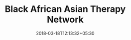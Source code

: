 ---
title: "Black African Asian Therapy Network"
date: 2018-03-18T12:13:32+05:30
link: https://www.baatn.org.uk/free-services/
---